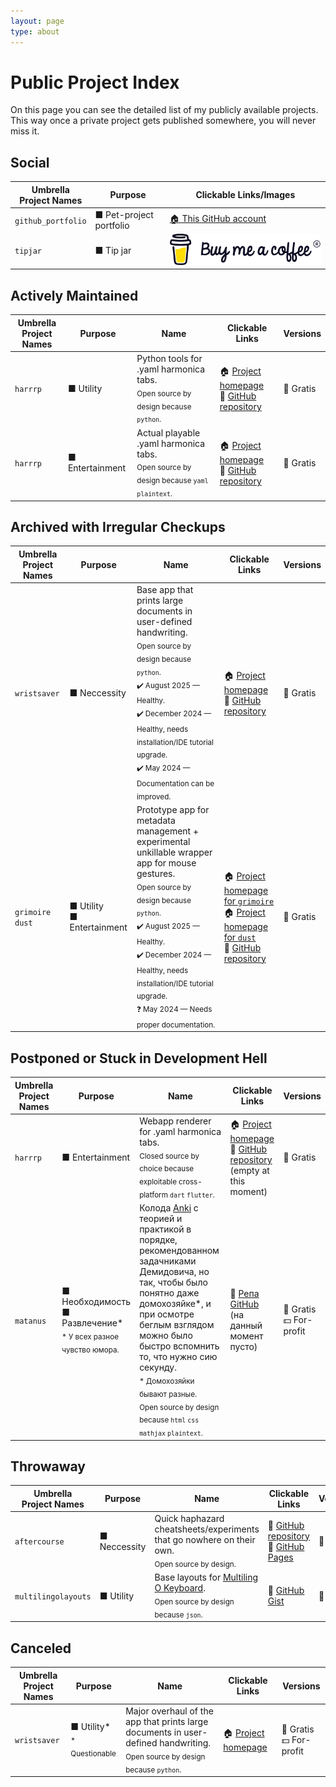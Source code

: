 ```yaml
---
layout: page
type: about
---
```


# Public Project Index

On this page you can see the detailed list of my publicly available projects. This way once a private project gets published somewhere, you will never miss it.

## Social

| Umbrella<br>Project Names | Purpose | Clickable Links/Images |
| --- | --- | --- |
| `github_portfolio` | ■ Pet-project portfolio | <a href="https://github.com/gggrv">🏠 This GitHub account</a> |
| `tipjar` | ■ Tip jar | <a href="https://buymeacoffee.com/aggressive_developer" target="_blank" alt="Buy me a coffee">![image](/assets/images/bmc-brand-logo.svg)</a> |

## Actively Maintained

| Umbrella<br>Project Names | Purpose | Name | Clickable Links | Versions |
| --- | --- | --- | --- | --- |
| `harrrp` | ■ Utility | Python tools for .yaml harmonica tabs.<br><sub>Open source by design because `python`.</sub> | 🏠 [Project homepage](https://gggrv.github.io/something/2022/03/22/devinfo-harrrp/)<br>📝 [GitHub repository](https://github.com/gggrv/harrrp_tab_tools) | 🎁 Gratis |
| `harrrp` | ■ Entertainment | Actual playable .yaml harmonica tabs.<br><sub>Open source by design because `yaml` `plaintext`.</sub> | 🏠 [Project homepage](https://gggrv.github.io/something/2022/03/22/devinfo-harrrp/)<br>📝 [GitHub repository](https://github.com/gggrv/harrrp_tabs) | 🎁 Gratis |

## Archived with Irregular Checkups

| Umbrella<br>Project Names | Purpose | Name | Clickable Links | Versions |
| --- | ---  | --- | --- | --- |
| `wristsaver` | ■ Neccessity | Base app that prints large documents in user-defined handwriting.<br><sub>Open source by design because `python`.</sub><br><sub>✔️ August 2025 — Healthy.</sub><br><sub>✔️ December 2024 — Healthy, needs installation/IDE tutorial upgrade.</sub><br><sub>✔️ May 2024 — Documentation can be improved.</sub> | 🏠 [Project homepage](https://gggrv.github.io/something/2022/05/17/devinfo-wristsaver/)<br>📝 [GitHub repository](https://github.com/gggrv/edu_archive_wristsaver_v5.5) | 🎁 Gratis |
| `grimoire`<br>`dust`| ■ Utility<br>■ Entertainment | Prototype app for metadata management + experimental unkillable wrapper app for mouse gestures.<br><sub>Open source by design because `python`.</sub><br><sub>✔️ August 2025 — Healthy.</sub><br><sub>✔️ December 2024 — Healthy, needs installation/IDE tutorial upgrade.</sub><br><sub>❓ May 2024 — Needs proper documentation.</sub> | 🏠 [Project homepage for `grimoire`](https://gggrv.github.io/something/2024/12/09/devinfo-grimoire/)<br>🏠 [Project homepage for `dust`](https://gggrv.github.io/something/2022/05/17/devinfo-dust/)<br>📝 [GitHub repository](https://github.com/gggrv/edu_archive_dust_v5) | 🎁 Gratis |

## Postponed or Stuck in Development Hell

| Umbrella<br>Project Names | Purpose | Name | Clickable Links | Versions |
| --- | --- | --- | --- | --- |
| `harrrp` | ■ Entertainment | Webapp renderer for .yaml harmonica tabs.<br><sub>Closed source by choice because exploitable cross-platform `dart` `flutter`.</sub> | 🏠 [Project homepage](https://gggrv.github.io/something/2022/03/22/devinfo-harrrp/)<br>📝 [GitHub repository](https://github.com/gggrv/harrrp_webapp_build) (empty at this moment) | 🎁 Gratis |
| `matanus` | ■ Необходимость<br>■ Развлечение*<br><sub>* У всех разное чувство юмора.</sub> | Колода [Anki](https://apps.ankiweb.net) с теорией и практикой в порядке, рекомендованном задачниками Демидовича, но так, чтобы было понятно даже домохозяйке*, и при осмотре беглым взглядом можно было быстро вспомнить то, что нужно сию секунду.<br><sub>* Домохозяйки бывают разные.</sub><br><sub>Open source by design because `html` `css` `mathjax` `plaintext`.</sub> | 📝 [Репа GitHub](https://github.com/gggrv/matanus4profanusmanus) (на данный момент пусто) | 🎁 Gratis<br>💵 For-profit |

## Throwaway

| Umbrella<br>Project Names | Purpose | Name | Clickable Links | Versions |
| --- | --- | --- | --- | --- |
| `aftercourse` | ■ Neccessity | Quick haphazard cheatsheets/experiments that go nowhere on their own.<br><sub>Open source by design.</sub> | 📝 [GitHub repository](https://github.com/gggrv/edu_archive_aftercourse)<br>📝 [GitHub Pages](https://gggrv.github.io/tag/#/aftercourse) | 🎁 Gratis |
| `multilingolayouts` | ■ Utility | Base layouts for [Multiling O Keyboard](https://play.google.com/store/apps/details?id=kl.ime.oh&hl=en-US).<br><sub>Open source by design because `json`.</sub> | 📝 [GitHub Gist](https://gist.github.com/gggrv/5623b95143cbf1f615828840c5c33998) | 🎁 Gratis |

## Canceled

| Umbrella<br>Project Names | Purpose | Name | Clickable Links | Versions |
| --- | --- | --- | --- | --- |
| `wristsaver` | ■ Utility*<br><sub>* Questionable</sub> | Major overhaul of the app that prints large documents in user-defined handwriting.<br><sub>Open source by design because `python`.</sub> | 🏠 [Project homepage](https://gggrv.github.io/something/2022/05/17/devinfo-wristsaver/) | 🎁 Gratis<br>💵 For-profit |
